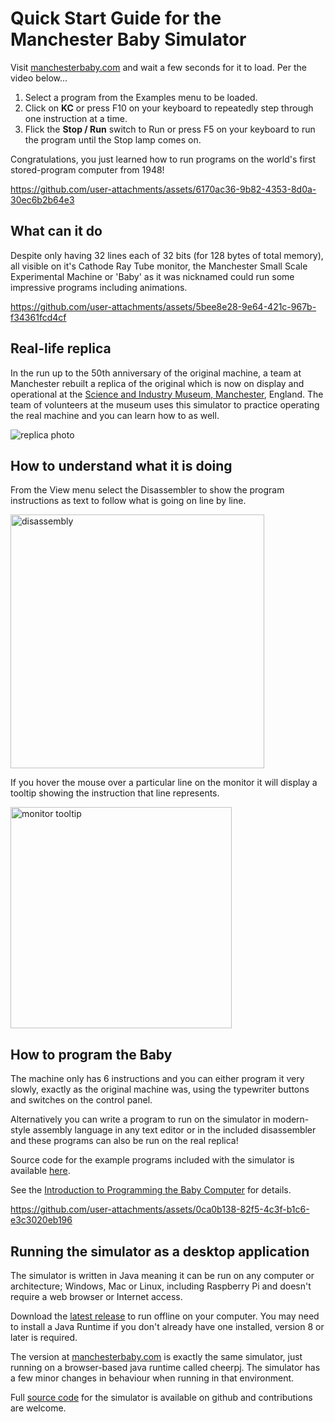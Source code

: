 
# Quick Start Guide for the Manchester Baby Simulator

Visit [manchesterbaby.com](https://manchesterbaby.com) and wait a few seconds for it to load. Per the video below...

1. Select a program from the Examples menu to be loaded.
2. Click on **KC** or press F10 on your keyboard to repeatedly step through one instruction at a time.
3. Flick the **Stop / Run** switch to Run or press F5 on your keyboard to run the program until the Stop lamp comes on.

Congratulations, you just learned how to run programs on the world's first stored-program computer from 1948!

https://github.com/user-attachments/assets/6170ac36-9b82-4353-8d0a-30ec6b2b64e3

## What can it do

Despite only having 32 lines each of 32 bits (for 128 bytes of total memory), all visible on it's Cathode Ray Tube monitor, the Manchester Small Scale Experimental Machine or 'Baby' as it was nicknamed could run some impressive programs including animations.

https://github.com/user-attachments/assets/5bee8e28-9e64-421c-967b-f34361fcd4cf

## Real-life replica

In the run up to the 50th anniversary of the original machine, a team at Manchester rebuilt a replica of the original which is now on display and operational at the [Science and Industry Museum, Manchester](https://www.scienceandindustrymuseum.org.uk/whats-on/meet-baby), England. The team of volunteers at the museum uses this simulator to practice operating the real machine and you can learn how to as well.

![replica photo](https://github.com/user-attachments/assets/830f7233-8df1-445b-b688-4a8d6ae18202)

## How to understand what it is doing

From the View menu select the Disassembler to show the program instructions as text to follow what is going on line by line. 

<img width="406" alt="disassembly" src="https://github.com/user-attachments/assets/0f556e10-345a-4830-82af-17a4b662be0b" />

If you hover the mouse over a particular line on the monitor it will display a tooltip showing the instruction that line represents.

<img width="354" alt="monitor tooltip" src="https://github.com/user-attachments/assets/67a8a74e-6332-4955-81a4-24bc3f7d851f" />

## How to program the Baby

The machine only has 6 instructions and you can either program it very slowly, exactly as the original machine was, using the typewriter buttons and switches on the control panel.

Alternatively you can write a program to run on the simulator in modern-style assembly language in any text editor or in the included disassembler and these programs can also be run on the real replica!

Source code for the example programs included with the simulator is available [here](https://github.com/davidpsharp/baby/tree/main/src/main/resources/demos).

See the [Introduction to Programming the Baby Computer](intro-to-programming-the-baby.md) for details.

https://github.com/user-attachments/assets/0ca0b138-82f5-4c3f-b1c6-e3c3020eb196

## Running the simulator as a desktop application

The simulator is written in Java meaning it can be run on any computer or architecture; Windows, Mac or Linux, including Raspberry Pi and doesn't require a web browser or Internet access.

Download the [latest release](https://github.com/davidpsharp/baby/releases) to run offline on your computer. You may need to install a Java Runtime if you don't already have one installed, version 8 or later is required.

The version at [manchesterbaby.com](https://manchesterbaby.com) is exactly the same simulator, just running on a browser-based java runtime called cheerpj. The simulator has a few minor changes in behaviour when running in that environment.

Full [source code](https://github.com/davidpsharp/baby) for the simulator is available on github and contributions are welcome.

